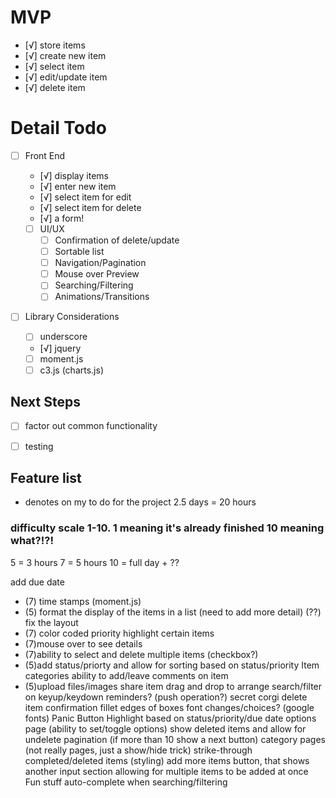 # MVP
- [√] store items
 - [√] create new item
 - [√] select item
 - [√] edit/update item
 - [√] delete item


 # Detail Todo
 - [ ] Front End
   - [√] display items
   - [√] enter new item
   - [√] select item for edit
   - [√] select item for delete
   - [√] a form!

   - [ ] UI/UX
     - [ ] Confirmation of delete/update
     - [ ] Sortable list
     - [ ] Navigation/Pagination
     - [ ] Mouse over Preview
     - [ ] Searching/Filtering
     - [ ] Animations/Transitions

  - [ ] Library Considerations
    - [ ] underscore
    - [√] jquery
    - [ ] moment.js
    - [ ] c3.js (charts.js)

 ## Next Steps

  - [ ] factor out common functionality
  - [ ] testing


  ## Feature list
  * denotes on my to do for the project
  2.5 days = 20 hours

  ### difficulty scale 1-10. 1 meaning it's already finished 10 meaning what?!?!

  5 = 3 hours
  7 = 5 hours
  10 = full day + ??

  add due date
  * (7) time stamps (moment.js)
  * (5) format the display of the items in a list (need to add more detail)
  (??) fix the layout
  * (7) color coded priority
  highlight certain items
  * (7)mouse over to see details
  * (7)ability to select and delete multiple items (checkbox?)
  * (5)add status/priorty and allow for sorting based on status/priority
  Item categories
  ability to add/leave comments on item
  * (5)upload files/images
  share item
  drag and drop to arrange
  search/filter on keyup/keydown
  reminders? (push operation?)
  secret corgi
  delete item confirmation
  fillet edges of boxes
  font changes/choices? (google fonts)
  Panic Button
  Highlight based on status/priority/due date
  options page (ability to set/toggle options)
  show deleted items and allow for undelete
  pagination (if more than 10 show a next button)
  category pages (not really pages, just a show/hide trick)
  strike-through completed/deleted items (styling)
  add more items button, that shows another input section allowing for multiple items to be added at once
  Fun stuff
  auto-complete when searching/filtering







